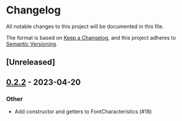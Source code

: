 # Changelog
All notable changes to this project will be documented in this file.

The format is based on [Keep a Changelog](https://keepachangelog.com/en/1.0.0/),
and this project adheres to [Semantic Versioning](https://semver.org/spec/v2.0.0.html).

## [Unreleased]

## [0.2.2](https://github.com/flying-sheep/xdot-rust/compare/v0.2.1...v0.2.2) - 2023-04-20

### Other
- Add constructor and getters to FontCharacteristics (#18)
